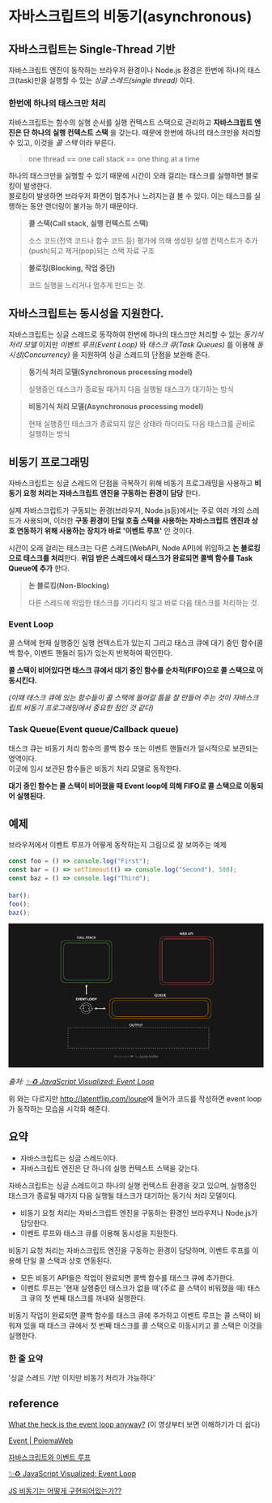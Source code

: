 # 자바스크립트의 비동기(asynchronous)



## 자바스크립트는 Single-Thread 기반

자바스크립트 엔진이 동작하는 브라우저 환경이나 Node.js 환경은 한번에 하나의 태스크(task)만을 실행할 수 있는 *싱글 스레드(single thread)* 이다.



### 한번에 하나의 태스크만 처리

자바스크립트는 함수의 실행 순서를 실행 컨텍스트 스택으로 관리하고 **자바스크립트 엔진은 단 하나의 실행 컨텍스트 스택** 을 갖는다. 때문에 한번에 하나의 태스크만을 처리할 수 있고, 이것을 *콜 스택* 이라 부른다.

> one thread == one call stack == one thing at a time

하나의 태스크만을 실행할 수 있기 때문에 시간이 오래 걸리는 태스크를 실행하면 블로킹이 발생한다.   
블로킹이 발생하면 브라우저 화면이 멈추거나 느려지는걸 볼 수 있다. 이는 태스크를 실행하는 동안 랜더링이 불가능 하기 때문이다.

> **콜 스택(Call stack, 실행 컨텍스트 스택)**
>
> 소스 코드(전역 코드나 함수 코드 등) 평가에 의해 생성된 실행 컨텍스트가 추가(push)되고 제거(pop)되는 스택 자료 구조

> **블로킹(Blocking, 작업 중단)**
>
> 코드 실행을 느리거나 멈추게 만드는 것.



## 자바스크립트는 동시성을 지원한다.

자바스크립트는 싱글 스레드로 동작하여 한번에 하나의 태스크만 처리할 수 있는 *동기식 처리 모델* 이지만 *이벤트 루프(Event Loop)* 와 *태스크 큐(Task Queues)* 를 이용해 *동시성(Concurrency)* 을 지원하여 싱글 스레드의 단점을 보완해 준다.

> **동기식 처리 모델(Synchronous processing model)**
>
> 실행중인 태스크가 종료될 때가지 다음 실행될 태스크가 대기하는 방식

> **비동기식 처리 모델(Asynchronous processing model)**
>
> 현재 실행중인 태스크가 종료되지 않은 상태라 하더라도 다음 태스크를 곧바로 실행하는 방식



## 비동기 프로그래밍

자바스크립트는 싱글 스레드의 단점을 극복하기 위해 비동기 프로그래밍을 사용하고 **비동기 요청 처리는 자바스크립트 엔진을 구동하는 환경이 담당** 한다.

실제 자바스크립트가 구동되는 환경(브라우저, Node.js등)에서는 주로 여러 개의 스레드가 사용되며, 이러한 **구동 환경이 단일 호출 스택을 사용하는 자바스크립트 엔진과 상호 연동하기 위해 사용하는 장치가 바로 '이벤트 루프'** 인 것이다.

시간이 오래 걸리는 태스크는 다른 스레드(WebAPI, Node API)에 위임하고 **논 블로킹으로 태스크를 처리**한다. **위임 받은 스레드에서 태스크가 완료되면 콜백 함수를 Task Queue에 추가** 한다.

> **논 블로킹(Non-Blocking)**
>
> 다른 스레드에 위임한 태스크를 기다리지 않고 바로 다음 태스크를 처리하는 것.



### Event Loop

콜 스택에 현재 실행중인 실행 컨텍스트가 있는지 그리고 태스크 큐에 대기 중인 함수(콜백 함수, 이벤트 핸들러 등)가 있는지 반복하여 확인한다.

**콜 스택이 비어있다면 태스크 큐에서 대기 중인 함수를 순차적(FIFO)으로 콜 스택으로 이동시킨다.**

*(이때 태스크 큐에 있는 함수들이 콜 스택에 들어갈 틈을 잘 만들어 주는 것이 자바스크립트 비동기 프로그래밍에서 중요한 점인 것 같다)*



### Task Queue(Event queue/Callback queue)

태스크 큐는 비동기 처리 함수의 콜백 함수 또는 이벤트 핸들러가 일시적으로 보관되는 영역이다.  
이곳에 임시 보관된 함수들은 비동기 처리 모델로 동작한다.

**대기 중인 함수는 콜 스택이 비어졌을 때 Event loop에 의해 FIFO로 콜 스택으로 이동되어 실행된다.**



## 예제

브라우저에서 이벤트 루프가 어떻게 동작하는지 그림으로 잘 보여주는 예제

```javascript
const foo = () => console.log("First");
const bar = () => setTimeout(() => console.log("Second"), 500);
const baz = () => console.log("Third");

bar();
foo();
baz();

```

![Visualized Event Loop](./img/eventLoop.gif)

*출처:*  *[✨♻️ JavaScript Visualized: Event Loop][JavaScript Visualized: Event Loop]*

위 와는 다르지만 <http://latentflip.com/loupe>에 들어가 코드를 작성하면 event loop가 동작하는 모습을 시각화 해준다. 



## 요약

- 자바스크립트는 싱글 스레드이다.
- 자바스크립트 엔진은 단 하나의 실행 컨텍스트 스택을 갖는다.

자바스크립트는 싱글 스레드이고 하나의 실행 컨텍스트 환경을 갖고 있으며, 실행중인 태스크가 종료될 때가지 다음 실행될 태스크가 대기하는 동기식 처리 모델이다.

- 비동기 요청 처리는 자바스크립트 엔진을 구동하는 환경인 브라우저나 Node.js가 담당한다.
- 이벤트 루프와 태스크 큐를 이용해 동시성을 지원한다.

비동기 요청 처리는 자바스크립트 엔진을 구동하는 환경이 담당하며, 이벤트 루프를 이용해 단일 콜 스택과 상호 연동된다.

- 모든 비동기 API들은 작업이 완료되면 콜백 함수를 태스크 큐에 추가한다.
- 이벤트 루프는 '현재 실행중인 태스크가 없을 때'(주로 콜 스택이 비워졌을 때) 태스크 큐의 첫 번째 태스크를 꺼내와 실행한다.

비동기 작업이 완료되면 콜백 함수를 태스크 큐에 추가하고 이벤트 루프는 콜 스택이 비워져 있을 때 태스크 큐에서 첫 번째 태스크를 콜 스택으로 이동시키고 콜 스택은 이것을 실행한다.



### 한 줄 요약

'싱글 스레드 기반 이지만 비동기 처리가 가능하다'



## reference

[What the heck is the event loop anyway?][What the heck is the event loop anyway?] (이 영상부터 보면 이해하기가 더 쉽다)

[Event | PoiemaWeb][Event | PoiemaWeb]

[자바스크립트와 이벤트 루프][자바스크립트와 이벤트 루프]

[✨♻️ JavaScript Visualized: Event Loop][JavaScript Visualized: Event Loop]

[JS 비동기는 어떻게 구현되어있는가??][JS 비동기는 어떻게 구현되어있는가??]

[What the heck is the event loop anyway?]: https://youtu.be/8aGhZQkoFbQ
[Event | PoiemaWeb]: https://poiemaweb.com/js-event
[자바스크립트와 이벤트 루프]: https://meetup.toast.com/posts/89
[JavaScript Visualized: Event Loop]: https://dev.to/lydiahallie/javascript-visualized-event-loop-3dif
[JS 비동기는 어떻게 구현되어있는가??]: https://velog.io/@thsoon/JS-비동기는-어떻게-구현되어있는가

